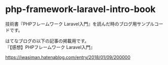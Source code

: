 # php-framework-laravel-intro-book

技術書『PHPフレームワーク Laravel入門』を読んだ時のブログ用サンプルコードです。  


はてなブログの以下の記事の掲載用です。  
『【感想】PHPフレームワーク Laravel入門』

https://iwasiman.hatenablog.com/entry/2018/01/09/200000